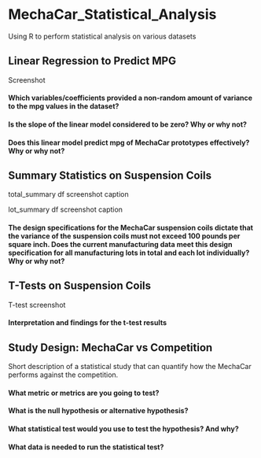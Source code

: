 # MechaCar_Statistical_Analysis
Using R to perform statistical analysis on various datasets

## Linear Regression to Predict MPG

Screenshot

#### Which variables/coefficients provided a non-random amount of variance to the mpg values in the dataset?

#### Is the slope of the linear model considered to be zero? Why or why not?

#### Does this linear model predict mpg of MechaCar prototypes effectively? Why or why not?

## Summary Statistics on Suspension Coils

total_summary df screenshot
caption

lot_summary df screenshot
caption

#### The design specifications for the MechaCar suspension coils dictate that the variance of the suspension coils must not exceed 100 pounds per square inch. Does the current manufacturing data meet this design specification for all manufacturing lots in total and each lot individually? Why or why not?

## T-Tests on Suspension Coils

T-test screenshot

#### Interpretation and findings for the t-test results

## Study Design: MechaCar vs Competition

Short description of a statistical study that can quantify how the MechaCar performs against the competition.

#### What metric or metrics are you going to test?

#### What is the null hypothesis or alternative hypothesis?

#### What statistical test would you use to test the hypothesis? And why?

#### What data is needed to run the statistical test?